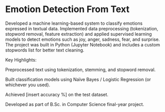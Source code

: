 # Emotion Detection From Text
Developed a machine learning-based system to classify emotions expressed in textual data. Implemented data preprocessing (tokenization, stopword removal, feature extraction) and applied supervised learning models to detect emotions such as joy, anger, sadness, fear, and surprise. The project was built in Python (Jupyter Notebook) and includes a custom stopwords list for better text cleaning.

Key Highlights:

Preprocessed text using tokenization, stemming, and stopword removal.

Built classification models using Naïve Bayes / Logistic Regression (or whichever you used).

Achieved [insert accuracy %] on the test dataset.

Developed as part of B.Sc. in Computer Science final-year project.
